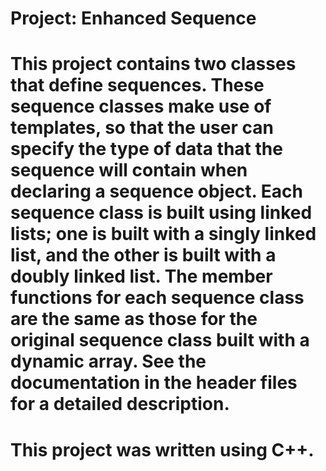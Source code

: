 # Project: Enhanced Sequence

# This project contains two classes that define sequences. These sequence classes make use of templates, so that the user can specify the type of data that the sequence will contain when declaring a sequence object. Each sequence class is built using linked lists; one is built with a singly linked list, and the other is built with a doubly linked list. The member functions for each sequence class are the same as those for the original sequence class built with a dynamic array. See the documentation in the header files for a detailed description.

# This project was written using C++.

